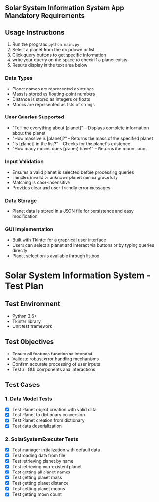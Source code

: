 ## Solar System Information System App Mandatory Requirements
## Usage Instructions

1. Run the program: `python main.py`
2. Select a planet from the dropdown or list
3. Click query buttons to get specific information
4. write your querry on the space to check if a planet exists
5. Results display in the text area below

### Data Types
- Planet names are represented as strings
- Mass is stored as floating-point numbers
- Distance is stored as integers or floats
- Moons are represented as lists of strings
### User Queries Supported
- "Tell me everything about [planet]" – Displays complete information about the planet
- "How massive is [planet]?" – Returns the mass of the specified planet
- "Is [planet] in the list?" – Checks for the planet's existence
- "How many moons does [planet] have?" – Returns the moon count

### Input Validation
- Ensures a valid planet is selected before processing queries
- Handles invalid or unknown planet names gracefully
- Matching is case-insensitive
- Provides clear and user-friendly error messages
### Data Storage
- Planet data is stored in a JSON file for persistence and easy modification


### GUI Implementation
- Built with Tkinter for a graphical user interface
- Users can select a planet and interact via buttons or by typing queries directly
- Planet selection is available through listbox

# Solar System Information System - Test Plan
## Test Environment
- Python 3.6+
- Tkinter library
- Unit test framework

## Test Objectives
- Ensure all features function as intended
- Validate robust error handling mechanisms
- Confirm accurate processing of user inputs
- Test all GUI components and interactions

## Test Cases

### 1. Data Model Tests
- [x] Test Planet object creation with valid data
- [x] Test Planet to dictionary conversion
- [x] Test Planet creation from dictionary
- [x] Test data deserialization

### 2. SolarSystemExecuter Tests
- [x] Test manager initialization with default data
- [x] Test loading data from file
- [x] Test retrieving planet by name 
- [x] Test retrieving non-existent planet
- [x] Test getting all planet names
- [x] Test getting planet mass
- [x] Test getting planet distance
- [x] Test getting planet moons
- [x] Test getting moon count